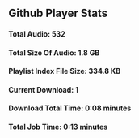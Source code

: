 ## Github Player Stats

#### **Total Audio**: 532

#### **Total Size Of Audio**: 1.8 GB

#### **Playlist Index File Size**: 334.8 KB

#### **Current Download**: 1

#### **Download Total Time**: 0:08 minutes

#### **Total Job Time**: 0:13 minutes